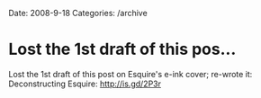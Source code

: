 Date: 2008-9-18
Categories: /archive

# Lost the 1st draft of this pos...

Lost the 1st draft of this post on Esquire's e-ink cover; re-wrote it: Deconstructing Esquire: http://is.gd/2P3r
